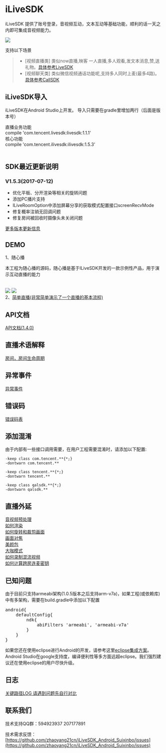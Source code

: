 # iLiveSDK
iLiveSDK 提供了账号登录，音视频互动，文本互动等基础功能，顺利的话一天之内即可集成音视频能力。

![](https://zhaoyang21cn.github.io/iLiveSDK_Help/readme_img/ilivesdk_construction.png)

支持以下场景     
>* [视频直播类]
     类似now直播,映客 一人直播,多人观看,发文本消息,赞,送礼物。[具体参考LiveSDK](/doc/ILiveSDK/ILVLiveManager.md)
>* [视频聊天类]
     类似微信视频通话功能呢,支持多人同时上麦(最多4路)。[具体参考CallSDK](https://github.com/zhaoyang21cn/CallSDK)

## iLiveSDK导入

iLiveSDK在Android Studio上开发。
导入只需要在gradle里增加两行（后面是版本号）


直播业务功能       
compile 'com.tencent.livesdk:livesdk:1.1.1'      
核心功能     
compile 'com.tencent.ilivesdk:ilivesdk:1.5.3'      
            
## SDK最近更新说明

### V1.5.3(2017-07-12)
 - 优化平板、分开渲染等相关的旋转问题
 - 添加PC播片支持
 - ILiveRoomOption中添加屏幕分享的获取模式配置接口screenRecvMode
 - 修复概率注销无回调问题
 - 修复房间被回收时摄像头未关闭问题

[更多版本更新信息](doc/ILiveSDK/release%20note.md)


## DEMO
1、随心播
 
  本工程为随心播的源码，随心播是基于ILiveSDK开发的一款示例性产品，用于演示互动直播的能力 <br />  
<br />
![](https://zhaoyang21cn.github.io/iLiveSDK_Help/readme_img/suixinbo.png)
![](https://zhaoyang21cn.github.io/iLiveSDK_Help/readme_img/livedemo.png)
<br />
2、[简单直播(非常简单演示了一个直播的基本流程)](https://github.com/zhaoyang21cn/iLiveSDK_Android_LiveDemo.git)


## API文档
[API文档(1.4.0)](https://zhaoyang21cn.github.io/iLiveSDK_Help/android_help/)

## 直播术语解释
[房间，房间生命周期](/doc/ILiveSDK/Names.md)

## 异常事件
[异常事件](/doc/ILiveSDK/exception.md)

## 错误码
[错误码表](/doc/ILiveSDK/error.md)

## 添加混淆
由于内部有一些接口调用需要，在用户工程需要混淆时，请添加以下配置:
```
-keep class com.tencent.**{*;}
-dontwarn com.tencent.**

-keep class tencent.**{*;}
-dontwarn tencent.**

-keep class qalsdk.**{*;}
-dontwarn qalsdk.**
```
## 直播外延

[音视频预处理](https://www.qcloud.com/document/product/268/7645)<br/>
[如何渲染](doc/ILiveSDK/AndroidRenderIntr.md)<br/>
[如何旋转和裁剪画面](https://github.com/zhaoyang21cn/suixinbo_doc/blob/master/doc2/rotate.md)<br/>
[画面对焦](https://www.qcloud.com/document/product/268/7646)<br/>
[美颜包](/doc/ILiveSDK/ilivefilter.md)<br/>
[大咖模式](/doc/ILiveSDK/bigstar.md)<br/>
[如何录制混流视频](/doc/ILiveSDK/MixStream.md)<br/>
[如何计算跨房连麦密钥](/doc/ILiveSDK/cross_sign.md)<br />

## 已知问题
由于目前只支持armeabi架构(1.0.5版本之后支持arm-v7a)，如果工程(或依赖库)中有多架构，需要在build.gradle中添加以下配置
<pre>
android{
    defaultConfig{
        ndk{
            abiFilters 'armeabi', 'armeabi-v7a'
        }
    }
}
</pre>

如果您还在使用eclipse进行Android的开发，请参考这里[eclipse集成方案](/doc/ILiveSDK/eclipse_readme.md)。    
Android Studio在google支持度，编译便利性等多方面远超eclipse。我们强烈建议还在使用eclipse的用户尽快升级。

## 日志
[关键路径LOG 请遇到问题先自行对比](/doc/ILiveSDK/Logs.md)

## 联系我们

技术支持QQ群：594923937 207177891

技术需求反馈：[https://github.com/zhaoyang21cn/iLiveSDK_Android_Suixinbo/issues](https://github.com/zhaoyang21cn/iLiveSDK_Android_Suixinbo/issues)
